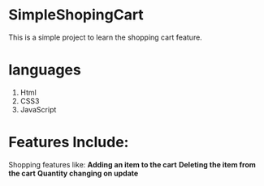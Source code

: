 # SimpleShopingCart
This is a simple project to learn the shopping cart feature. 
# languages
1. Html
2. CSS3 
3. JavaScript

# Features Include:

Shopping features like: 
    **Adding an item to the cart**
    **Deleting the item from the cart**
    **Quantity changing on update**



